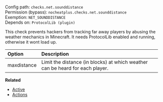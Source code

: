 Config path: `checks.net.sounddistance`  
Permission (bypass): `nocheatplus.checks.net.sounddistance`  
Exemption: `NET_SOUNDDISTANCE`  
Depends on: `ProtocolLib (plugin)`  

This check prevents hackers from tracking far away players by abusing the weather mechanics in Minecraft. It needs ProtocolLib enabled and running, otherwise it wont load up.

| Option              | Description |
| :------------------ | :---------- |
| maxdistance         | Limit the distance (in blocks) at which weather can be heard for each player. |

**Related**  
* [Active](Global#Active)
* [Actions](Global#Actions)